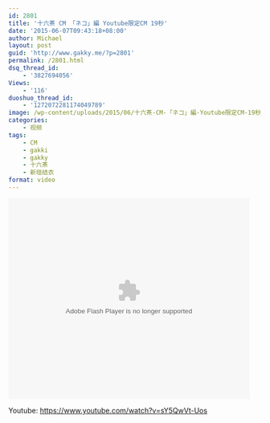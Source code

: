 ```yaml
---
id: 2801
title: '十六茶 CM 「ネコ」編 Youtube限定CM 19秒'
date: '2015-06-07T09:43:18+08:00'
author: Michael
layout: post
guid: 'http://www.gakky.me/?p=2801'
permalink: /2801.html
dsq_thread_id:
    - '3827694056'
Views:
    - '116'
duoshuo_thread_id:
    - '1272072281174049789'
image: /wp-content/uploads/2015/06/十六茶-CM-「ネコ」編-Youtube限定CM-19秒_20156794513.jpg
categories:
    - 视频
tags:
    - CM
    - gakki
    - gakky
    - 十六茶
    - 新垣结衣
format: video
---
```


<embed height="400" src="http://www.tudou.com/v/0B92m3xONEI/&bid=05&rpid=51229674&resourceId=51229674_05_05_99/v.swf" type="application/x-shockwave-flash" width="480"></embed>

Youtube: <https://www.youtube.com/watch?v=sY5QwVt-Uos>
